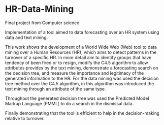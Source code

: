 # HR-Data-Mining

Final project from Computer science 

Implementation of a tool aimed to data forecasting over an HR system using data and text mining.

This work shows the development of a World Wide Web (Web) tool to data mining over a Human Resources (HR), 
which aims to detect patterns in the turnover of a specific HR. In more detail aim to identify groups 
that have tendency of been fired or to resign, modify the C4.5 algorithm to allow attributes provides
by the text mining, demonstrate a forecasting search on the decision tree, and measure the importance 
and legitimacy of the generated information to the HR. For the data mining was used the decision tree method
over the C4.5 algorithm, in this algorithm was introduced the text mining through an attribute of the same type. 

Throughout the generated decision tree was used the Predicted Model Markup Language (PMML) to do a search in the dismissal data. 

Finally demonstrating that the tool is efficient to help in the decision-making relative to turnover.
